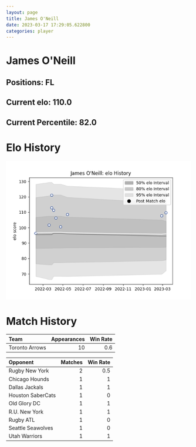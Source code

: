 ```yaml
---  
layout: page  
title: James O'Neill  
date: 2023-03-17 17:29:05.622800  
categories: player  
---
```

# James O'Neill

## Positions: FL

## Current elo: 110.0

## Current Percentile: 82.0

# Elo History


![elo history](history_JamesO'Neill.png)
# Match History


| Team           |   Appearances |   Win Rate |
|:---------------|--------------:|-----------:|
| Toronto Arrows |            10 |        0.6 |

| Opponent          |   Matches |   Win Rate |
|:------------------|----------:|-----------:|
| Rugby New York    |         2 |        0.5 |
| Chicago Hounds    |         1 |        1   |
| Dallas Jackals    |         1 |        1   |
| Houston SaberCats |         1 |        0   |
| Old Glory DC      |         1 |        1   |
| R.U. New York     |         1 |        1   |
| Rugby ATL         |         1 |        0   |
| Seattle Seawolves |         1 |        0   |
| Utah Warriors     |         1 |        1   |